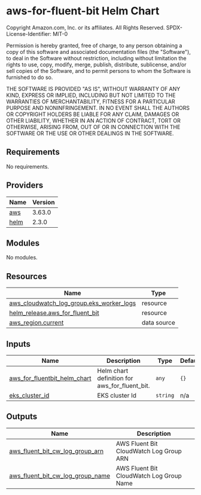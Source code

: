 # aws-for-fluent-bit Helm Chart

<!--- BEGIN_TF_DOCS --->
Copyright Amazon.com, Inc. or its affiliates. All Rights Reserved.
SPDX-License-Identifier: MIT-0

Permission is hereby granted, free of charge, to any person obtaining a copy of this
software and associated documentation files (the "Software"), to deal in the Software
without restriction, including without limitation the rights to use, copy, modify,
merge, publish, distribute, sublicense, and/or sell copies of the Software, and to
permit persons to whom the Software is furnished to do so.

THE SOFTWARE IS PROVIDED "AS IS", WITHOUT WARRANTY OF ANY KIND, EXPRESS OR IMPLIED,
INCLUDING BUT NOT LIMITED TO THE WARRANTIES OF MERCHANTABILITY, FITNESS FOR A
PARTICULAR PURPOSE AND NONINFRINGEMENT. IN NO EVENT SHALL THE AUTHORS OR COPYRIGHT
HOLDERS BE LIABLE FOR ANY CLAIM, DAMAGES OR OTHER LIABILITY, WHETHER IN AN ACTION
OF CONTRACT, TORT OR OTHERWISE, ARISING FROM, OUT OF OR IN CONNECTION WITH THE
SOFTWARE OR THE USE OR OTHER DEALINGS IN THE SOFTWARE.

## Requirements

No requirements.

## Providers

| Name | Version |
|------|---------|
| <a name="provider_aws"></a> [aws](#provider\_aws) | 3.63.0 |
| <a name="provider_helm"></a> [helm](#provider\_helm) | 2.3.0 |

## Modules

No modules.

## Resources

| Name | Type |
|------|------|
| [aws_cloudwatch_log_group.eks_worker_logs](https://registry.terraform.io/providers/hashicorp/aws/latest/docs/resources/cloudwatch_log_group) | resource |
| [helm_release.aws_for_fluent_bit](https://registry.terraform.io/providers/hashicorp/helm/latest/docs/resources/release) | resource |
| [aws_region.current](https://registry.terraform.io/providers/hashicorp/aws/latest/docs/data-sources/region) | data source |

## Inputs

| Name | Description | Type | Default | Required |
|------|-------------|------|---------|:--------:|
| <a name="input_aws_for_fluentbit_helm_chart"></a> [aws\_for\_fluentbit\_helm\_chart](#input\_aws\_for\_fluentbit\_helm\_chart) | Helm chart definition for aws\_for\_fluent\_bit. | `any` | `{}` | no |
| <a name="input_eks_cluster_id"></a> [eks\_cluster\_id](#input\_eks\_cluster\_id) | EKS cluster Id | `string` | n/a | yes |

## Outputs

| Name | Description |
|------|-------------|
| <a name="output_aws_fluent_bit_cw_log_group_arn"></a> [aws\_fluent\_bit\_cw\_log\_group\_arn](#output\_aws\_fluent\_bit\_cw\_log\_group\_arn) | AWS Fluent Bit CloudWatch Log Group ARN |
| <a name="output_aws_fluent_bit_cw_log_group_name"></a> [aws\_fluent\_bit\_cw\_log\_group\_name](#output\_aws\_fluent\_bit\_cw\_log\_group\_name) | AWS Fluent Bit CloudWatch Log Group Name |

<!--- END_TF_DOCS --->
